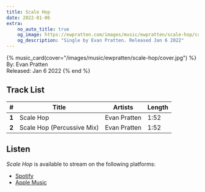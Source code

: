 ```yaml
---
title: Scale Hop
date: 2022-01-06
extra:
    no_auto_title: true
    og_image: https://ewpratten.com/images/music/ewpratten/scale-hop/cover.jpg
    og_description: "Single by Evan Pratten. Released Jan 6 2022"
---
```


{% music_card(cover="/images/music/ewpratten/scale-hop/cover.jpg") %}
By: Evan Pratten<br>
Released: Jan 6 2022
{% end %}

## Track List

|   #   | Title                       | Artists      | Length |
|:-----:|-----------------------------|--------------|--------|
| **1** | Scale Hop                   | Evan Pratten | 1:52   |
| **2** | Scale Hop  (Percussive Mix) | Evan Pratten | 1:52   |

## Listen

*Scale Hop* is available to stream on the following platforms:

- [Spotify](https://open.spotify.com/album/6tpUJQlZ1I7bWK4X4pwiOj)
- [Apple Music](https://music.apple.com/us/album/scale-hop-single/1611874192)
